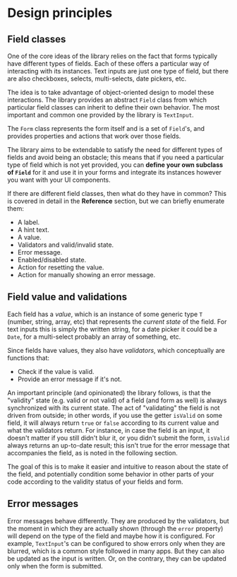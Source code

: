 # Design principles

## Field classes
One of the core ideas of the library relies on the fact that forms typically have different types of fields. Each of these offers a particular way of interacting with its instances. Text inputs are just one type of field,  but there are also checkboxes, selects, multi-selects, date pickers, etc.

The idea is to take advantage of object-oriented design to model these interactions. The library provides an abstract `Field` class from which particular field classes can inherit to define their own behavior. The most important and common one provided by the library is `TextInput`.

The `Form` class represents the form itself and is a set of `Field`'s, and provides properties and actions that work over those fields.

The library aims to be extendable to satisfy the need for different types of fields and avoid being an obstacle; this means that if you need a particular type of field which is not yet provided, you can **define your own subclass of `Field`** for it and use it in your forms and integrate its instances however you want with your UI components.

If there are different field classes, then what do they have in common? This is covered in detail in the **Reference** section, but we can briefly enumerate them:
- A label.
- A hint text.
- A value.
- Validators and valid/invalid state.
- Error message.
- Enabled/disabled state.
- Action for resetting the value.
- Action for manually showing an error message.

## Field value and validations
Each field has a *value*, which is an instance of some generic type `T` (number, string, array, etc) that represents the *current state* of the field. For text inputs this is simply the written string, for a date picker it could be a `Date`, for a multi-select probably an array of something, etc.

Since fields have values, they also have *validators*, which conceptually are functions that:
- Check if the value is valid.
- Provide an error message if it's not.

An important principle (and opinionated) the library follows, is that the "validity" state (e.g. valid or not valid) of a field (and form as well) is always synchronized with its current state. The act of "validating" the field is not driven from outside; in other words, if you use the getter `isValid` on some field, it will always return `true` or `false` according to its current value and what the validators return. For instance, in case the field is an input, it doesn't matter if you still didn't blur it, or you didn't submit the form, `isValid` always returns an up-to-date result; this isn't true for the error message that accompanies the field, as is noted in the following section.

The goal of this is to make it easier and intuitive to reason about the state of the field, and potentially condition some behavior in other parts of your code according to the validity status of your fields and form.

## Error messages
Error messages behave differently. They are produced by the validators, but the moment in which they are actually shown (through the `error` property) will depend on the type of the field and maybe how it is configured. For example, `TextInput`'s can be configured to show errors only when they are blurred, which is a common style followed in many apps. But they can also be updated as the input is written. Or, on the contrary, they can be updated only when the form is submitted.
